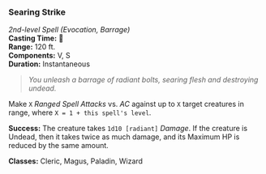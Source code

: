 ### Searing Strike  
*2nd-level Spell (Evocation, Barrage)*  
**Casting Time:** 🔷  
**Range:** 120 ft.  
**Components:** V, S  
**Duration:** Instantaneous  

> *You unleash a barrage of radiant bolts, searing flesh and destroying undead.*

Make `X` *Ranged Spell Attacks* vs. *AC* against up to `X` target creatures in range, where `X = 1 + this spell's level`.

**Success:** The creature takes `1d10 [radiant]` *Damage*. If the creature is Undead, then it takes twice as much damage, and its Maximum HP is reduced by the same amount.

**Classes:** Cleric, Magus, Paladin, Wizard

